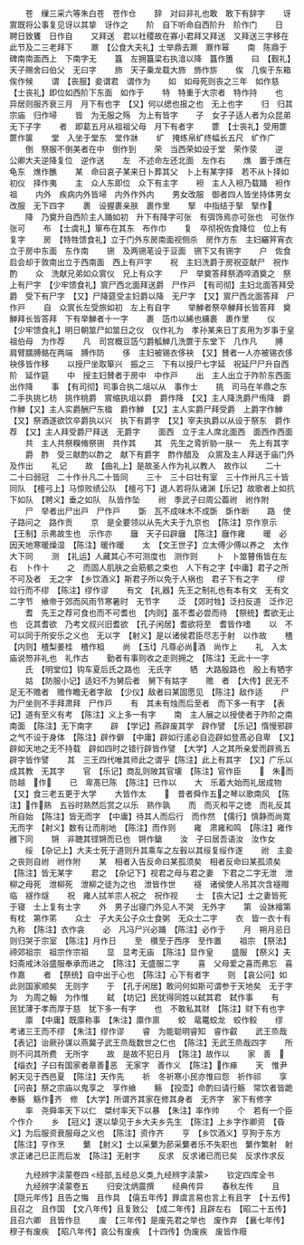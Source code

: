 <!-- { "loadSidebar": true } -->
　　苍　缫三采六等朱白苍　苍作仓
　　辞　对曰非礼也敢　敢下有辞字
　　讶　賔既将公事复见讶以其挚　讶作之
　　阶　自下听命自西阶升　阶作门
　　日　聘日致饔　日作自
　　又拜送　君以社稷故在寡小君拜又拜送　又拜送三字移在此节及二三老拜下
　　鼏　【公食大夫礼】士举鼎去鼏　鼏作幂
　　南　陈鼎于碑南南面西上　下南字无
　　簋　左拥簋梁右执湆以降　簋作簠
　　曰　【觐礼】天子赐舍曰伯父　无曰字
　　斾　天子乗龙载大斾　斾作旂
　　俟　几俟于东箱　俟作候
　　谓　【丧服】妾谓君　谓作为
　　如　如母死则丧之三年　如作慈　【士丧礼】即位如西阶下东面　如作于
　　特　特重于大宗者　特作持
　　也　异居则服齐衰三月　月下有也字　【又】何以缌也报之也　无上也字
　　归　归其宗庙　归作埽
　　皆　为无服之殇　为上有皆字
　　子　女子子适人者为众昆弟　无下子字
　　者　即葛五月从祖祖父母　月下有者字
　　篚　【士丧礼】受用篚　篚作箧
　　堂　入坐于堂东　堂作牀
　　纩　掩练帛纩终幅长五尺　纩作广
　　倒　祭服不倒美者在中　倒作到
　　荣　当西荣如设于堂　荣作荥
　　逆　公卿大夫逆降复位　逆作送
　　左　不述命左还北面　左作右
　　燋　置于燋在龟东　燋作醮
　　某　命曰哀子某来日卜葬其父　卜上有某字择　若不从卜择如初仪　择作夷
　　主　众人东即位　众下有主字
　　袒　主人入袒乃载踊　袒作祖
　　内外　疾病内外皆埽　内外作外内
　　男女改服　御者四人皆坐持体男女改服　无下四字
　　裹　设握裹亲肤　裹作里
　　掔　中指结于掔　掔作
　　降　乃奠升自西阶主人踊如初　升下有降字可张　有弭饰焉亦可张也　可张作张可
　　布　【士虞礼】箪布在其东　布作巾
　　复　卒彻祝佐食降位　位上有复字
　　房　【特牲馈食礼】立于门外东房南面视侧杀　房作方东　主妇纚笄宵衣立于房中东面　东作南
　　铏　及两铏芼设于豆面　铏下又有铏字
　　户　佐食启会却于敦南出立于西南面　西上有戸字
　　祝　主妇洗爵于房祝亚献尸　祝作酌
　　众　洗献兄弟如众賔仪　兄上有众字
　　尸　举奠答拜祭酒啐酒奠之　祭上有尸字　【少牢馈食礼】賔尸西北面拜送爵　尸作戸　【有司彻】主妇北面答拜受爵　受下有尸字　【又】尸降筵受主妇爵以降　无尸字　【又】賔尸西北面答拜　尸作戸
　　自　众賔长左受旅如初　左上有自字
　　举觯者祭卒觯拜长皆答拜　奠觯拜长皆答拜　下有举觯者十一字
　　裹　笾巾以絺也纁裹　裹作里
　　仪　【少牢馈食礼】明日朝筮尸如筮日之仪　仪作礼为　孝孙某来日丁亥用为岁事于皇祖伯母　为作荐
　　凡　司宫概豆笾勺爵觚觯几洗篚于东堂下　几作凡
　　膊　肩臂臑膊骼在两端　膊作防
　　侈　主妇被锡衣侈袂　【又】賛者一人亦被锡衣侈袂侈皆作移
　　以授尸坐取箪兴　振之三　下有以授尸七字延　祝延尸尸升自西阶　延作筵
　　中　授主妇賛者于房中　中作戸
　　出　主人出立于阼阶东西面　出作降
　　事　【有司彻】司事合执二俎以从　事作士
　　挑　司马在羊鼎之东二手执挑匕枋　挑作桃爵　賔缩执俎以爵　爵作降　【又】主人降洗爵尸侑降　爵作觯【又】主人实爵酬尸东楹　爵作觯　【又】主人实爵尸拜受爵　上爵字作觯　【又】祭酒遂欲饮卒爵执以兴　执下有爵字　【又】宰夫执爵以从设于祭东　爵作荐　【又】主人拜受爵尸拜送　无爵字
　　面西　立于主人席北面西　面西作西面
　　共　主人共祭糗脩祭铏　共作其
　　其　先生之脀折胁一肤一　先上有其字
　　爵　酢　受三献酌以酢之　献下有爵字　酢作醋及　众賔及主人拜送于庙门外　及作出
　　礼记
　　故　【曲礼上】是故圣人作为礼以教人　故作以
　　二十　二十曰弱冠　二十作卄凡二十皆同
　　三十　三十曰壮有室　三十作卅凡三十皆同队　【檀弓上】马惊败绩公队　【檀弓下】退人若将队诸渊【乐记】故歌者上如抗下如队　【聘义】垂之如队　队皆作坠
　　祔　季武子曰周公葢祔　祔作附
　　尸　举者出尸出戸　尸作戸
　　斲　瓦不成味木不成斲　斲作断
　　路　使子路问之　路作贡
　　京　是全要领以从先大夫于九京也　【陈注】京作亰示　【王制】示弗故生也　示作亦
　　廱　天子曰辟廱　【陈注】廱作雍
　　暖　必因天地寒暖燥湿　【陈注】暖作暖
　　太　【文王世子】立太傅少傅以养之　太作大下同
　　测　【礼运】人藏其心不可测度也　测作则
　　卜　卜筮瞽侑皆在左右　卜作十
　　之　而固人肌肤之会筋骸之束也　人下有之字【中庸】君子之所不可及者　无之字　【乡饮酒义】斯君子所以免于人祸也　君子下有之字
　　缪　竝行而不缪　【陈注】缪作谬
　　有文　【礼器】先王之制礼也有本有文　无有文二字节　飨帝于郊而风雨节寒暑时　无节字
　　泛　【郊时牲】泛扫反道　泛作汜
　　耆　先王之荐可食也而不可耆也　【内则】虽不耆必尝而待　【祭统】耆欲无止也　讫其耆欲　乃考文叔兴旧耆欲　【孔子闲居】耆欲将至　耆皆作嗜
　　以　不可以同于所安乐之义也　无以字　【射义】是以诸侯君臣尽志于射　以作故
　　楂　【内则】楂梨姜桂　楂作柤
　　尚　【玉】凡尊必尚酒　尚作上
　　礼　入太庙说笏非礼也　礼作古
　　勤者有事则收之走则拥之　【陈注】无此十一字
　　氏　【明堂位】钩车夏后氏之路也　无氏字
　　牺　大路殷路也　殷上有牺字
　　姑　【防服小记】适妇不为舅后者　舅下有姑字
　　赡　者　【大传】民无不足无不赡者　赡作瞻无者字敌　【少仪】敌者曰某固愿见　【陈注】敌作适
　　尸　为尸坐则不手拜肃拜　尸作戸
　　有　其未有烛而后至者　而下多一有字　【表记】道有至义有考　【陈注】义上多一有字
　　南　主人展之以授使者于阼阶之南南面　【陈注】无下南字
　　辟　【学记】燕辟废其学　辟作譬　【乐记】惰慢邪辟之气不设于身体　【陈注】辟作僻　【中庸】辟如行逺必自迩辟如登髙必自卑　【又】辟如天地之无不持载　辟如四时之错行辟皆作譬　【大学】人之其所亲爱而辟焉五辟字皆作譬
　　其　三王四代唯其师此之谓乎【陈注】此上有其字　【又】广乐以成其教　无其字
　　官　【乐记】商乱则陂其官壊　【陈注】官作臣
　　　朱而防越　作
　　已　卑髙巳陈　【陈注】已作以
　　大　乐着大始而礼居成物　【又】食三老五更于大学
　　大皆作太
　　　昔者舜作五之琴以歌南风　【陈注】作熟　五谷时熟然后赏之以乐　熟作孰
　　而　而灭和平之徳　而礼反其所自始　【陈注】皆无而字　【中庸】待其人而后行　而作然　【儒行】慎静而尚寛无而字　【射义】数有让而削地　【陈注】而作则
　　雍　肃雍和鸣　【陈注】雍作雝下同
　　锵　非聴其铿锵而已也　锵作鎗
　　汝　子曰居吾语汝　汝作女
　　绥　【杂记上】大夫士死于道则升其乘车之左毂以其绥复绥作遂
　　祔　主妾之丧则自祔　祔作附
　　某　相者入告反命曰某孤须矣　相者反命曰某孤须矣　【陈注】皆无某字
　　君之　【杂记下】视君之母与君之妻　下君之二字无泄　泄柳之母死　泄柳死　泄柳之徒为之也　泄皆作世
　　襚　诸侯使人吊其次含襚赗临　襚作燧
　　祝　雍人拭羊宗人祝之　祝作视
　　士　【丧大记】士之妻皆死于寝　士上复有士字
　　外　男子出寝门外见人不哭　无外字
　　第　设牀襢第有枕　第作笫
　　众士　子大夫公子众士食粥　无众士二字
　　衣　皆一衣十有九称　【陈注】衣作衾
　　必　凡冯尸兴必踊　【陈注】必作于
　　月　朔月忌日则归哭于宗室　【陈注】月作日
　　至　欑至于西序　至作置
　　祖宗　【祭法】禘郊祖宗　祖宗作宗祖
　　显　显考无庙　【陈注】显作皇
　　盛服　【祭义】夫妇斋戒沐浴盛服奉承而进之　【陈注】无盛服二字
　　喜　父母爱之喜而弗忘　喜作嘉
　　者　【祭统】自中出于心也　【陈注】心下有者字
　　则　【哀公问】如此则国家顺矣　无则字
　　于　【孔于闲居】敢问何如斯可谓参于天地矣　无于字为　为周之翰　为作惟
　　弑　【坊记】民犹得同姓以弑其君　弑作事
　　有　民犹薄于孝而厚于慈　犹下多一有字
　　也　不敢私其财　【陈注】财下有也字
　　廪　【中庸】既廪称事　【朱注】廪作禀
　　蛟　鼋鼍蛟龙　蛟作鲛
　　缪　考诸三王而不缪　【朱注】缪作谬
　　睿　为能聪明睿知　睿作叡
　　武王烝哉　【表记】诒厥孙谋以燕冀子武王烝哉数世之仁也　【陈注】无武王烝哉四字
　　所　则不问其所费　无所字
　　故　是故不犯日月　【陈注】故作以
　　家　善　　【缁衣】子曰有国家者章善恶　无家字　善作义　【陈注】作瘅
　　天　惟尹躬天见于西邑夏　【陈注】天作先
　　祈　冬祈寒小民亦惟曰怨　祈作祁
　　享　【问丧】祭之宗庙以鬼享之　享作飨
　　觞　【投壶】命酌曰请行觞　常饮者皆跪奉觞　觞作齐　修　【大学】所谓齐其家在修其身者　无齐字　家下有修字
　　率　尧舜率天下以仁　桀纣率天下以暴　【朱注】率作帅
　　个　若有一个臣　个作介
　　乡　【冠义】遂以挚见于乡大夫乡先生　【陈注】上乡字作卿资　【昏义】为后服资衰服母之义也　【陈注】资作齐
　　亨　【乡饮酒义】亨狗于东方　【陈注】亨作烹
　　蘩　【射义】士以采蘩为莭采蘩者乐不失职也　蘩作繁射　射求正诸己巳正而后发　【陈注】无射字
　　反求　反求诸已而已矣　反求作求反

　　九经辨字渎蒙卷四
<经部,五经总义类,九经辨字渎蒙>
　　钦定四库全书
　　九经辨字渎蒙卷五
　　归安沈炳震撰
　　经典传异
　　春秋左传
　　且　【隠元年传】且告之悔　且作具　【僖五年传】罪虞言易也言上有且字　【十五传】且召之　且作国　【文八年传】且复致公　【成二年传】且辟左右　【昭二十五传】且召六卿　且皆作旦
　　废　【三年传】是废先君之举也　废作弃　【襄七年传】穆子有废疾　【昭八年传】哀公有废疾　【十四传】伪废疾　废皆作癈
